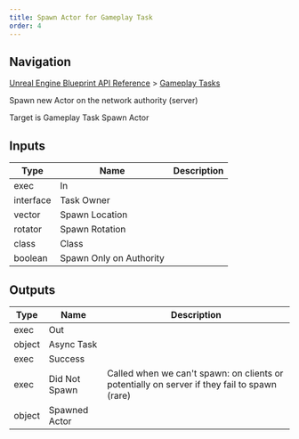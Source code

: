 ```yaml
---
title: Spawn Actor for Gameplay Task
order: 4
---
```

## Navigation

[Unreal Engine Blueprint API Reference](https://dev.epicgames.com/documentation/en-us/unreal-engine/BlueprintAPI) > [Gameplay Tasks](https://dev.epicgames.com/documentation/en-us/unreal-engine/BlueprintAPI/GameplayTasks)

Spawn new Actor on the network authority (server)

Target is Gameplay Task Spawn Actor

## Inputs

| Type | Name | Description |
| --- | --- | --- |
| exec | In |  |
| interface | Task Owner |  |
| vector | Spawn Location |  |
| rotator | Spawn Rotation |  |
| class | Class |  |
| boolean | Spawn Only on Authority |  |

## Outputs

| Type | Name | Description |
| --- | --- | --- |
| exec | Out |  |
| object | Async Task |  |
| exec | Success |  |
| exec | Did Not Spawn | Called when we can't spawn: on clients or potentially on server if they fail to spawn (rare) |
| object | Spawned Actor |  |
